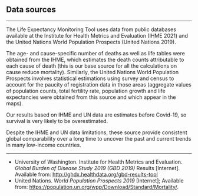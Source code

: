## Data sources
---

The Life Expectancy Monitoring Tool uses data from public databases available at the Institute for Health Metrics and Evaluation (IHME 2021) and the United Nations World Population Prospects (United Nations 2019).

The age- and cause-specific number of deaths as well as life tables were obtained from the IHME, which estimates the death counts attributable to each cause of death (this is our base source for all the calculations on cause reduce mortality). Similarly, the United Nations World Population Prospects involves statistical estimations using survey and census to account for the paucity of registration data in those areas (aggregate values of population counts, total fertility rate, population growth and life expectancies were obtained from this source and which appear in the maps). 

Our results based on IHME and UN data are estimates before Covid-19, so survival is very likely to be overestimated. 

Despite the IHME and UN data limitations, these source provide consistent global comparability over a long time to uncover the past and current trends in many low-income countries. 

---
-  University of Washington. Institute for Health Metrics and Evaluation. *Global Burden of Disease Study 2019 (GBD 2019)* Results [Internet]. Available from: http://ghdx.healthdata.org/gbd-results-tool
- United Nations. *World Population Prospects 2019* [Internet]; Available from: https://population.un.org/wpp/Download/Standard/Mortality/.

